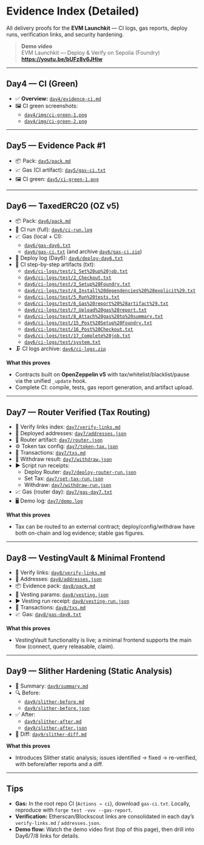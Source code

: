 # Evidence Index (Detailed)

All delivery proofs for the **EVM Launchkit** — CI logs, gas reports, deploy runs, verification links, and security hardening.

> **Demo video**  
> EVM Launchkit — Deploy & Verify on Sepolia (Foundry)  
> **https://youtu.be/bUFz8v6JHiw**

---

## Day4 — CI (Green)
- ✅ **Overview:** [`day4/evidence-ci.md`](./day4/evidence-ci.md)
- 🖼️ CI green screenshots:
  - [`day4/img/ci-green-1.png`](./day4/img/ci-green-1.png)
  - [`day4/img/ci-green-2.png`](./day4/img/ci-green-2.png)

---

## Day5 — Evidence Pack #1
- 📦 Pack: [`day5/pack.md`](./day5/pack.md)
- 📈 Gas (CI artifact): [`day5/gas-ci.txt`](./day5/gas-ci.txt)
- 🖼️ CI green: [`day5/ci-green-1.png`](./day5/ci-green-1.png)

---

## Day6 — TaxedERC20 (OZ v5)
- 📦 Pack: [`day6/pack.md`](./day6/pack.md)
- 🧪 CI run (full): [`day6/ci-run.log`](./day6/ci-run.log)
- 📈 Gas (local + CI):
  - [`day6/gas-day6.txt`](./day6/gas-day6.txt)
  - [`day6/gas-ci.txt`](./day6/gas-ci.txt) (and archive [`day6/gas-ci.zip`](./day6/gas-ci.zip))
- 🚀 Deploy log (Day6): [`day6/deploy-day6.txt`](./day6/deploy-day6.txt)
- 🧰 CI step-by-step artifacts (txt):
  - [`day6/ci-logs/test/1_Set%20up%20job.txt`](./day6/ci-logs/test/1_Set%20up%20job.txt)
  - [`day6/ci-logs/test/2_Checkout.txt`](./day6/ci-logs/test/2_Checkout.txt)
  - [`day6/ci-logs/test/3_Setup%20Foundry.txt`](./day6/ci-logs/test/3_Setup%20Foundry.txt)
  - [`day6/ci-logs/test/4_Install%20dependencies%20%28explicit%29.txt`](./day6/ci-logs/test/4_Install%20dependencies%20%28explicit%29.txt)
  - [`day6/ci-logs/test/5_Run%20tests.txt`](./day6/ci-logs/test/5_Run%20tests.txt)
  - [`day6/ci-logs/test/6_Gas%20report%20%28artifact%29.txt`](./day6/ci-logs/test/6_Gas%20report%20%28artifact%29.txt)
  - [`day6/ci-logs/test/7_Upload%20gas%20report.txt`](./day6/ci-logs/test/7_Upload%20gas%20report.txt)
  - [`day6/ci-logs/test/8_Attach%20gas%20to%20summary.txt`](./day6/ci-logs/test/8_Attach%20gas%20to%20summary.txt)
  - [`day6/ci-logs/test/15_Post%20Setup%20Foundry.txt`](./day6/ci-logs/test/15_Post%20Setup%20Foundry.txt)
  - [`day6/ci-logs/test/16_Post%20Checkout.txt`](./day6/ci-logs/test/16_Post%20Checkout.txt)
  - [`day6/ci-logs/test/17_Complete%20job.txt`](./day6/ci-logs/test/17_Complete%20job.txt)
  - [`day6/ci-logs/test/system.txt`](./day6/ci-logs/test/system.txt)
- 🗜️ CI logs archive: [`day6/ci-logs.zip`](./day6/ci-logs.zip)

**What this proves**
- Contracts built on **OpenZeppelin v5** with tax/whitelist/blacklist/pause via the unified `_update` hook.
- Complete CI: compile, tests, gas report generation, and artifact upload.

---

## Day7 — Router Verified (Tax Routing)
- 🔗 Verify links index: [`day7/verify-links.md`](./day7/verify-links.md)
- 📮 Deployed addresses: [`day7/addresses.json`](./day7/addresses.json)
- 🧩 Router artifact: [`day7/router.json`](./day7/router.json)
- ⚙️ Token tax config: [`day7/token-tax.json`](./day7/token-tax.json)
- 🧾 Transactions: [`day7/txs.md`](./day7/txs.md)
- 💸 Withdraw result: [`day7/withdraw.json`](./day7/withdraw.json)
- ▶️ Script run receipts:
  - Deploy Router: [`day7/deploy-router-run.json`](./day7/deploy-router-run.json)
  - Set Tax: [`day7/set-tax-run.json`](./day7/set-tax-run.json)
  - Withdraw: [`day7/withdraw-run.json`](./day7/withdraw-run.json)
- 📈 Gas (router day): [`day7/gas-day7.txt`](./day7/gas-day7.txt)
- 🖥️ Demo log: [`day7/demo.log`](./day7/demo.log)

**What this proves**
- Tax can be routed to an external contract; deploy/config/withdraw have both on-chain and log evidence; stable gas figures.

---

## Day8 — VestingVault & Minimal Frontend
- 🔗 Verify links: [`day8/verify-links.md`](./day8/verify-links.md)
- 📮 Addresses: [`day8/addresses.json`](./day8/addresses.json)
- 📦 Evidence pack: [`day8/pack.md`](./day8/pack.md)
- 📜 Vesting params: [`day8/vesting.json`](./day8/vesting.json)
- ▶️ Vesting run receipt: [`day8/vesting-run.json`](./day8/vesting-run.json)
- 🧾 Transactions: [`day8/txs.md`](./day8/txs.md)
- 📈 Gas: [`day8/gas-day8.txt`](./day8/gas-day8.txt)

**What this proves**
- VestingVault functionality is live; a minimal frontend supports the main flow (connect, query releasable, claim).

---

## Day9 — Slither Hardening (Static Analysis)
- 🧭 Summary: [`day9/summary.md`](./day9/summary.md)
- 🔍 Before:
  - [`day9/slither-before.md`](./day9/slither-before.md)
  - [`day9/slither-before.json`](./day9/slither-before.json)
- ✅ After:
  - [`day9/slither-after.md`](./day9/slither-after.md)
  - [`day9/slither-after.json`](./day9/slither-after.json)
- 📑 Diff: [`day9/slither-diff.md`](./day9/slither-diff.md)

**What this proves**
- Introduces Slither static analysis; issues identified → fixed → re-verified, with before/after reports and a diff.

---

## Tips

- **Gas:** In the root repo CI (`Actions → ci`), download `gas-ci.txt`. Locally, reproduce with `forge test -vvv --gas-report`.
- **Verification:** Etherscan/Blockscout links are consolidated in each day’s `verify-links.md` / `addresses.json`.
- **Demo flow:** Watch the demo video first (top of this page), then drill into Day6/7/8 links for details.
